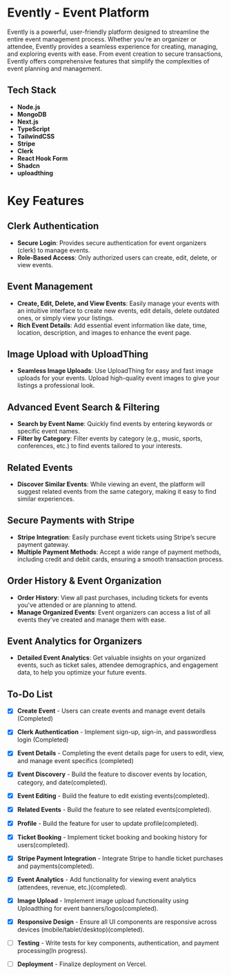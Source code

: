 # Evently - Event Platform

Evently is a powerful, user-friendly platform designed to streamline the entire event management process. Whether you're an organizer or attendee, Evently provides a seamless experience for creating, managing, and exploring events with ease. From event creation to secure transactions, Evently offers comprehensive features that simplify the complexities of event planning and management.

## Tech Stack

- **Node.js**
- **MongoDB**
- **Next.js**
- **TypeScript**
- **TailwindCSS**
- **Stripe**
- **Clerk**
- **React Hook Form**
- **Shadcn**
- **uploadthing**

# Key Features

## Clerk Authentication

- **Secure Login**: Provides secure authentication for event organizers (clerk) to manage events.
- **Role-Based Access**: Only authorized users can create, edit, delete, or view events.

## Event Management

- **Create, Edit, Delete, and View Events**: Easily manage your events with an intuitive interface to create new events, edit details, delete outdated ones, or simply view your listings.
- **Rich Event Details**: Add essential event information like date, time, location, description, and images to enhance the event page.

## Image Upload with UploadThing

- **Seamless Image Uploads**: Use UploadThing for easy and fast image uploads for your events. Upload high-quality event images to give your listings a professional look.

## Advanced Event Search & Filtering

- **Search by Event Name**: Quickly find events by entering keywords or specific event names.
- **Filter by Category**: Filter events by category (e.g., music, sports, conferences, etc.) to find events tailored to your interests.

## Related Events

- **Discover Similar Events**: While viewing an event, the platform will suggest related events from the same category, making it easy to find similar experiences.

## Secure Payments with Stripe

- **Stripe Integration**: Easily purchase event tickets using Stripe’s secure payment gateway.
- **Multiple Payment Methods**: Accept a wide range of payment methods, including credit and debit cards, ensuring a smooth transaction process.

## Order History & Event Organization

- **Order History**: View all past purchases, including tickets for events you've attended or are planning to attend.
- **Manage Organized Events**: Event organizers can access a list of all events they've created and manage them with ease.

## Event Analytics for Organizers

- **Detailed Event Analytics**: Get valuable insights on your organized events, such as ticket sales, attendee demographics, and engagement data, to help you optimize your future events.

## To-Do List

- [x] **Create Event** - Users can create events and manage event details (Completed)

- [x] **Clerk Authentication** - Implement sign-up, sign-in, and passwordless login (Completed)

- [x] **Event Details** - Completing the event details page for users to edit, view, and manage event specifics (completed)

- [x] **Event Discovery** - Build the feature to discover events by location, category, and date(completed).

- [x] **Event Editing** - Build the feature to edit existing events(completed).

- [x] **Related Events** - Build the feature to see related events(completed).

- [x] **Profile** - Build the feature for user to update profile(completed).

- [x] **Ticket Booking** - Implement ticket booking and booking history for users(completed).

- [x] **Stripe Payment Integration** - Integrate Stripe to handle ticket purchases and payments(completed).

- [x] **Event Analytics** - Add functionality for viewing event analytics (attendees, revenue, etc.)(completed).

- [x] **Image Upload** - Implement image upload functionality using Uploadthing for event banners/logos(completed).

- [x] **Responsive Design** - Ensure all UI components are responsive across devices (mobile/tablet/desktop)(completed).

- [ ] **Testing** - Write tests for key components, authentication, and payment processing(In progress).

- [ ] **Deployment** - Finalize deployment on Vercel.
